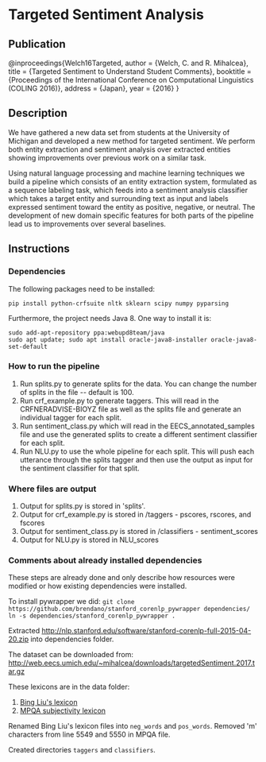 # Targeted Sentiment Analysis

## Publication
@inproceedings{Welch16Targeted,
    author = {Welch, C. and R. Mihalcea},
    title = {Targeted Sentiment to Understand Student Comments},
    booktitle = {Proceedings of the International Conference on Computational Linguistics (COLING 2016)},
    address = {Japan},
    year = {2016}
}

## Description
We have gathered a new data set from students at the University of Michigan and developed a new method for targeted sentiment. We perform both entity extraction and sentiment analysis over extracted entities showing improvements over previous work on a similar task.

Using natural language processing and machine learning techniques we build a pipeline which consists of an entity extraction system, formulated as a sequence labeling task, which feeds into a sentiment analysis classifier which takes a target entity and surrounding text as input and labels expressed sentiment toward the entity as positive, negative, or neutral. The development of new domain specific features for both parts of the pipeline lead us to improvements over several baselines.

## Instructions

### Dependencies

The following packages need to be installed:
```
pip install python-crfsuite nltk sklearn scipy numpy pyparsing
```
Furthermore, the project needs Java 8. One way to install it is:
```
sudo add-apt-repository ppa:webupd8team/java
sudo apt update; sudo apt install oracle-java8-installer oracle-java8-set-default
```

### How to run the pipeline
1. Run splits.py to generate splits for the data. You can change the number of splits in the file -- default is 100.
2. Run crf_example.py to generate taggers. This will read in the CRFNERADVISE-BIOYZ file as well as the splits file and generate an individual tagger for each split.
3. Run sentiment_class.py which will read in the EECS_annotated_samples file and use the generated splits to create a different sentiment classifier for each split.
4. Run NLU.py to use the whole pipeline for each split. This will push each utterance through the splits tagger and then use the output as input for the sentiment classifier for that split.

### Where files are output
1. Output for splits.py is stored in 'splits'.
2. Output for crf_example.py is stored in /taggers - pscores, rscores, and fscores
3. Output for sentiment_class.py is stored in /classifiers - sentiment_scores
4. Output for NLU.py is stored in NLU_scores

### Comments about already installed dependencies
These steps are already done and only describe how resources were modified or how existing dependencies were installed.

To install pywrapper we did:
`git clone https://github.com/brendano/stanford_corenlp_pywrapper dependencies/`
`ln -s dependencies/stanford_corenlp_pywrapper .`

Extracted http://nlp.stanford.edu/software/stanford-corenlp-full-2015-04-20.zip into dependencies folder.

The dataset can be downloaded from: http://web.eecs.umich.edu/~mihalcea/downloads/targetedSentiment.2017.tar.gz

These lexicons are in the data folder:
1. [Bing Liu's lexicon](https://www.cs.uic.edu/~liub/FBS/opinion-lexicon-English.rar)
2. [MPQA subjectivity lexicon](http://mpqa.cs.pitt.edu/lexicons/subj_lexicon/)

Renamed Bing Liu's lexicon files into `neg_words` and `pos_words`.
Removed 'm' characters from line 5549 and 5550 in MPQA file.

Created directories `taggers` and `classifiers`.
